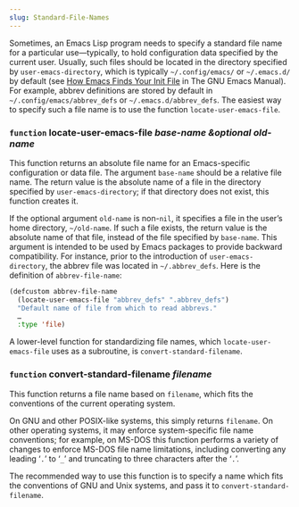 ```yaml
---
slug: Standard-File-Names
---
```


Sometimes, an Emacs Lisp program needs to specify a standard file name for a particular use—typically, to hold configuration data specified by the current user. Usually, such files should be located in the directory specified by `user-emacs-directory`, which is typically `~/.config/emacs/` or `~/.emacs.d/` by default (see [How Emacs Finds Your Init File](https://www.gnu.org/software/emacs/manual/html_mono/emacs.html#Find-Init) in The GNU Emacs Manual). For example, abbrev definitions are stored by default in `~/.config/emacs/abbrev_defs` or `~/.emacs.d/abbrev_defs`. The easiest way to specify such a file name is to use the function `locate-user-emacs-file`.

### <span className="tag function">`function`</span> **locate-user-emacs-file** *base-name \&optional old-name*

This function returns an absolute file name for an Emacs-specific configuration or data file. The argument `base-name` should be a relative file name. The return value is the absolute name of a file in the directory specified by `user-emacs-directory`; if that directory does not exist, this function creates it.

If the optional argument `old-name` is non-`nil`, it specifies a file in the user’s home directory, `~/old-name`. If such a file exists, the return value is the absolute name of that file, instead of the file specified by `base-name`. This argument is intended to be used by Emacs packages to provide backward compatibility. For instance, prior to the introduction of `user-emacs-directory`, the abbrev file was located in `~/.abbrev_defs`. Here is the definition of `abbrev-file-name`:

```lisp
(defcustom abbrev-file-name
  (locate-user-emacs-file "abbrev_defs" ".abbrev_defs")
  "Default name of file from which to read abbrevs."
  …
  :type 'file)
```

A lower-level function for standardizing file names, which `locate-user-emacs-file` uses as a subroutine, is `convert-standard-filename`.

### <span className="tag function">`function`</span> **convert-standard-filename** *filename*

This function returns a file name based on `filename`, which fits the conventions of the current operating system.

On GNU and other POSIX-like systems, this simply returns `filename`. On other operating systems, it may enforce system-specific file name conventions; for example, on MS-DOS this function performs a variety of changes to enforce MS-DOS file name limitations, including converting any leading ‘`.`’ to ‘`_`’ and truncating to three characters after the ‘`.`’.

The recommended way to use this function is to specify a name which fits the conventions of GNU and Unix systems, and pass it to `convert-standard-filename`.
